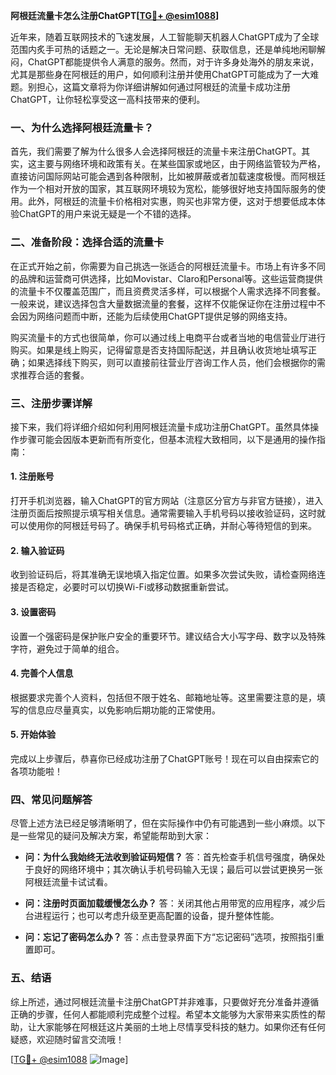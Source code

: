 **阿根廷流量卡怎么注册ChatGPT[[TG💪+ @esim1088](https://t.me/s/esim1088)]**

近年来，随着互联网技术的飞速发展，人工智能聊天机器人ChatGPT成为了全球范围内炙手可热的话题之一。无论是解决日常问题、获取信息，还是单纯地闲聊解闷，ChatGPT都能提供令人满意的服务。然而，对于许多身处海外的朋友来说，尤其是那些身在阿根廷的用户，如何顺利注册并使用ChatGPT可能成为了一大难题。别担心，这篇文章将为你详细讲解如何通过阿根廷的流量卡成功注册ChatGPT，让你轻松享受这一高科技带来的便利。

### **一、为什么选择阿根廷流量卡？**

首先，我们需要了解为什么很多人会选择阿根廷的流量卡来注册ChatGPT。其实，这主要与网络环境和政策有关。在某些国家或地区，由于网络监管较为严格，直接访问国际网站可能会遇到各种限制，比如被屏蔽或者加载速度极慢。而阿根廷作为一个相对开放的国家，其互联网环境较为宽松，能够很好地支持国际服务的使用。此外，阿根廷的流量卡价格相对实惠，购买也非常方便，这对于想要低成本体验ChatGPT的用户来说无疑是一个不错的选择。

### **二、准备阶段：选择合适的流量卡**

在正式开始之前，你需要为自己挑选一张适合的阿根廷流量卡。市场上有许多不同的品牌和运营商可供选择，比如Movistar、Claro和Personal等。这些运营商提供的流量卡不仅覆盖范围广，而且资费灵活多样，可以根据个人需求选择不同套餐。一般来说，建议选择包含大量数据流量的套餐，这样不仅能保证你在注册过程中不会因为网络问题而中断，还能为后续使用ChatGPT提供足够的网络支持。

购买流量卡的方式也很简单，你可以通过线上电商平台或者当地的电信营业厅进行购买。如果是线上购买，记得留意是否支持国际配送，并且确认收货地址填写正确；如果选择线下购买，则可以直接前往营业厅咨询工作人员，他们会根据你的需求推荐合适的套餐。

### **三、注册步骤详解**

接下来，我们将详细介绍如何利用阿根廷流量卡成功注册ChatGPT。虽然具体操作步骤可能会因版本更新而有所变化，但基本流程大致相同，以下是通用的操作指南：

#### **1. 注册账号**
打开手机浏览器，输入ChatGPT的官方网站（注意区分官方与非官方链接），进入注册页面后按照提示填写相关信息。通常需要输入手机号码以接收验证码，这时就可以使用你的阿根廷号码了。确保手机号码格式正确，并耐心等待短信的到来。

#### **2. 输入验证码**
收到验证码后，将其准确无误地填入指定位置。如果多次尝试失败，请检查网络连接是否稳定，必要时可以切换Wi-Fi或移动数据重新尝试。

#### **3. 设置密码**
设置一个强密码是保护账户安全的重要环节。建议结合大小写字母、数字以及特殊字符，避免过于简单的组合。

#### **4. 完善个人信息**
根据要求完善个人资料，包括但不限于姓名、邮箱地址等。这里需要注意的是，填写的信息应尽量真实，以免影响后期功能的正常使用。

#### **5. 开始体验**
完成以上步骤后，恭喜你已经成功注册了ChatGPT账号！现在可以自由探索它的各项功能啦！

### **四、常见问题解答**

尽管上述方法已经足够清晰明了，但在实际操作中仍有可能遇到一些小麻烦。以下是一些常见的疑问及解决方案，希望能帮助到大家：

- **问：为什么我始终无法收到验证码短信？**
  答：首先检查手机信号强度，确保处于良好的网络环境中；其次确认手机号码输入无误；最后可以尝试更换另一张阿根廷流量卡试试看。

- **问：注册时页面加载缓慢怎么办？**
  答：关闭其他占用带宽的应用程序，减少后台进程运行；也可以考虑升级至更高配置的设备，提升整体性能。

- **问：忘记了密码怎么办？**
  答：点击登录界面下方“忘记密码”选项，按照指引重置即可。

### **五、结语**

综上所述，通过阿根廷流量卡注册ChatGPT并非难事，只要做好充分准备并遵循正确的步骤，任何人都能顺利完成整个过程。希望本文能够为大家带来实质性的帮助，让大家能够在阿根廷这片美丽的土地上尽情享受科技的魅力。如果你还有任何疑惑，欢迎随时留言交流哦！

[[TG💪+ @esim1088](https://t.me/s/esim1088) ![Image](https://i.postimg.cc/4NQfJmqS/Snipaste-2025-05-13-00-14-12.png)]